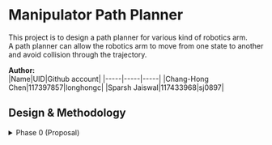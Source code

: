 # Manipulator Path Planner
This project is to design a path planner for various kind of robotics arm.  
A path planner can allow the robotics arm to move from one state to another and avoid collision through the trajectory. 

**Author:**  
|Name|UID|Github account|
|-----|-----|-----|
|Chang-Hong Chen|117397857|longhongc|
|Sparsh Jaiswal|117433968|sj0897| 
 
## Design & Methodology
<details>
<summary>Phase 0 (Proposal)</summary>  
The detail of the proposal is in the Proposal directory.   

#### UML Diagram  
<img src="https://user-images.githubusercontent.com/28807825/195421760-ab0f5376-8b94-49ca-8258-db5514085743.png" alt="midterm_proposol_uml" width="700"/>  

#### Quad Chart
<img width="681" alt="808x_quad_chart" src="https://user-images.githubusercontent.com/28807825/195422070-405c3a34-ab3b-4419-8697-51e7f42a85fb.png">

#### Video 
https://www.youtube.com/watch?v=pWCyieuHHsQ  
</details>



